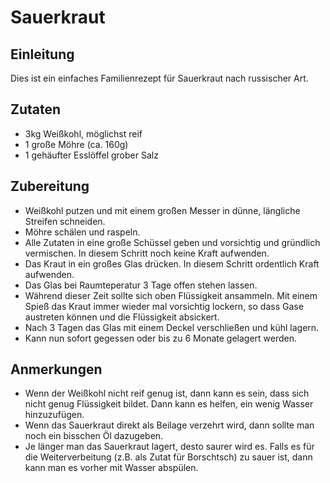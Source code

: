 # Sauerkraut

## Einleitung

Dies ist ein einfaches Familienrezept für Sauerkraut nach russischer Art.

## Zutaten

- 3kg Weißkohl, möglichst reif
- 1 große Möhre (ca. 160g)
- 1 gehäufter Esslöffel grober Salz

## Zubereitung

- Weißkohl putzen und mit einem großen Messer in dünne, längliche Streifen schneiden.
- Möhre schälen und raspeln.
- Alle Zutaten in eine große Schüssel geben und vorsichtig und gründlich vermischen. In diesem Schritt noch keine Kraft aufwenden.
- Das Kraut in ein großes Glas drücken. In diesem Schritt ordentlich Kraft aufwenden.
- Das Glas bei Raumteperatur 3 Tage offen stehen lassen.
- Während dieser Zeit sollte sich oben Flüssigkeit ansammeln. Mit einem Spieß das Kraut immer wieder mal vorsichtig lockern, so dass Gase austreten können und die Flüssigkeit absickert.
- Nach 3 Tagen das Glas mit einem Deckel verschließen und kühl lagern.
- Kann nun sofort gegessen oder bis zu 6 Monate gelagert werden.

## Anmerkungen

- Wenn der Weißkohl nicht reif genug ist, dann kann es sein, dass sich nicht genug Flüssigkeit bildet. Dann kann es helfen, ein wenig Wasser hinzuzufügen.
- Wenn das Sauerkraut direkt als Beilage verzehrt wird, dann sollte man noch ein bisschen Öl dazugeben. 
- Je länger man das Sauerkraut lagert, desto saurer wird es. Falls es für die Weiterverbeitung (z.B. als Zutat für Borschtsch) zu sauer ist, dann kann man es vorher mit Wasser abspülen.

